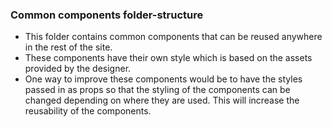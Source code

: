 ### Common components folder-structure

* This folder contains common components that can be reused anywhere in the rest of the site.
* These components have their own style which is based on the assets provided by the designer.
* One way to improve these components would be to have the styles passed in as props so that the styling of the components can be changed depending on where they are used. This will increase the reusability of the components.
